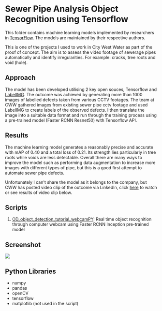 # Sewer Pipe Analysis Object Recognition using Tensorflow

This folder contains machine learning models implemented by researchers in [TensorFlow](https://tensorflow.org). The models are maintained by their respective authors.

This is one of the projects I used to work in City West Water as part of the proof of concept. The aim is to assess the video footage of sewerage pipes automatically and identify irregularities. For example: cracks, tree roots and void (hole). 


## Approach

The model has been developed utilising 2 key open souces, Tensorflow and [LabelIMG](https://github.com/tzutalin/labelImg). The outcome was achieved by generating more than 1000 images of labelled defects taken from various CCTV footages. The team at CWW gathered images from existing sewer pipe cctv footage and used LabelIMG to create labels of the observed defects. I then translate the image into a suitable data format and run through the training process using a pre-trained model (Faster RCNN Resnet50) with Tensorflow API.

## Results

The machine learning model generates a reasonably precise and accurate with mAP of 0.40 and a total loss of 0.21. Its strength lies particularly in tree roots while voids are less detectable. Overall there are many ways to improve the model such as performing data augmentation to increase more images with different types of pipe, but this is a good first attempt to automate sewer pipe defects.

Unfortunately I can't share the model as it belongs to the company, but CWW has posted video clip of the outcome via LinkedIn, click [here](https://www.linkedin.com/posts/city-west-water_machinelearning-innovation-activity-6481329039096320000-vPgW/) to watch or see results of video clip below.


## Scripts

1. [OD_object_detection_tutorial_webcamPY](https://github.com/yvien226/Useful-Python-Scripts/blob/master/Deep%20Learning/Real%20Time%20Object%20Recognition/OD_object_detection_tutorial_webcamPY.py): Real time object recognition through computer webcam using Faster RCNN Inception pre-trained model


## Screenshot
![](https://im2.ezgif.com/tmp/ezgif-2-5158d0373a.gif)

## Python Libraries
- numpy
- pandas
- openCV
- tensorflow
- matplotlib (not used in the script)

